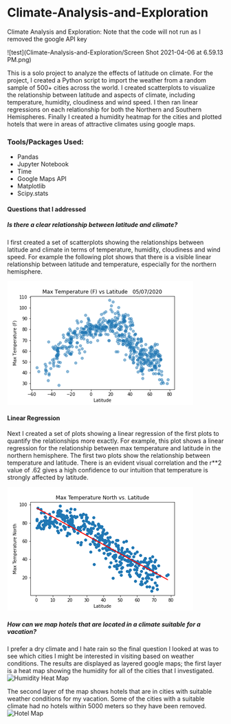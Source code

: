 # Climate-Analysis-and-Exploration
Climate Analysis and Exploration: Note that the code will not run as I removed the google API key

![test](Climate-Analysis-and-Exploration/Screen Shot 2021-04-06 at 6.59.13 PM.png)


This is a solo project to analyze the effects of latitude on climate. For the project, I created a Python script to import the weather from a random sample of 500+ cities across the world. I created scatterplots to visualize the relationship between latitude and aspects of climate, including temperature, humidity, cloudiness and wind speed.
I then ran linear regressions on each relationship for both the Northern and Southern Hemispheres.
Finally I created a humidity heatmap for the cities and plotted hotels that were in areas of attractive climates using google maps.
### Tools/Packages Used:
* Pandas
* Jupyter Notebook
* Time
* Google Maps API
* Matplotlib
* Scipy.stats

#### Questions that I addressed

##### Is there a clear relationship between latitude and climate?
I first created a set of scatterplots showing the relationships between latitude and climate in terms of temperature, humidity, cloudiness and wind speed. For example the following plot shows that there is a visible linear relationship between latitude and temperature, especially for the northern hemisphere.

![Temperature vs Latitude Plot](/output_data/Temp_Lat.png)
#### Linear Regression
Next I created a set of plots showing a linear regression of the first plots to quantify the relationships more exactly. For example, this plot shows a linear regression for the relationship between max temperature and latitude in the northern hemisphere. The first two plots show the relationship between temperature and latitude. There is an evident visual correlation and the r**2 value of .62 gives a high confidence to our intuition that temperature
is strongly affected by latitude.


![Linear regression](https://github.com/mateoias/Climate-Analysis-and-Exploration/blob/master/output_data/linear%20regression%20of%20Max%20Temperature%20North%20vs%20Latitude.png)

##### How can we map hotels that are located in a climate suitable for a vacation?

I prefer a dry climate and I hate rain so the final question I looked at was to see which cities I might be interested in visiting based on weather conditions. The results are displayed as layered google maps; the first layer is a heat map showing the humidity for all of the cities that I investigated.
![Humidity Heat Map](https://github.com/mateoias/Bootcamp-Work/blob/master/07_API/output_data/humidity_map.png  )

The second layer of the map shows hotels that are in cities with suitable weather conditions for my vacation. Some of the cities with a suitable climate had no hotels within 5000 meters so they have been removed.
![Hotel Map](https://github.com/mateoias/Bootcamp-Work/blob/master/07_API/output_data/Top_Hotels_Map.png )
